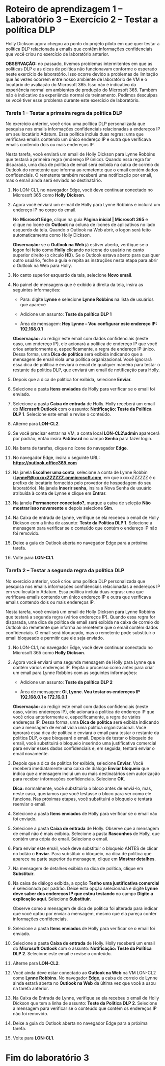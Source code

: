 # Roteiro de aprendizagem 1 – Laboratório 3 – Exercício 2 – Testar a política DLP

Holly Dickson agora chegou ao ponto do projeto piloto em que quer testar a política DLP relacionada a emails que contêm informações confidenciais que você criou no exercício de laboratório anterior. 

**OBSERVAÇÃO:** no passado, tivemos problemas intermitentes em que as políticas DLP e as dicas de política não funcionavam conforme o esperado neste exercício de laboratório. Isso ocorre devido a problemas de limitação que às vezes ocorrem entre nosso ambiente de laboratório de VM e o locatário de avaliação do Microsoft 365. Isso não é indicativo da experiência normal em ambientes de produção do Microsoft 365. Também não é indicativo da experiência normal de treinamento. Pedimos desculpas se você tiver esse problema durante este exercício de laboratório.

### Tarefa 1 – Testar a primeira regra da política DLP

No exercício anterior, você criou uma política DLP personalizada que pesquisa nos emails informações confidenciais relacionadas a endereços IP em seu locatário Adatum. Essa política incluía duas regras: uma que verificava emails contendo um único endereço IP e outra que verificava emails contendo dois ou mais endereços IP. 

Nesta tarefa, você enviará um email de Holly Dickson para Lynne Robbins que testará a primeira regra (endereço IP único). Quando essa regra for disparada, uma dica de política de email será exibida na caixa de correio do Outlook do remetente que informa ao remetente que o email contém dados confidenciais. O remetente também receberá uma notificação por email, mas o email ainda será enviado ao destinatário.

1. No LON-CL1, no navegador Edge, você deve continuar conectado no Microsoft 365 como **Holly Dickson**. 

2. Agora você enviará um e-mail de Holly para Lynne Robbins e incluirá um endereço IP no corpo do email. <br/>

    No **Microsoft Edge**, clique na guia **Página inicial | Microsoft 365** e clique no ícone do **Outlook** na coluna de ícones de aplicativos no lado esquerdo da tela. Quando o Outlook na Web abrir, o logon será feito automaticamente como Holly Dickson.  <br/>

    **Observação:** se o **Outlook na Web** já estiver aberto, verifique se o logon foi feito como **Holly** clicando no ícone do usuário no canto superior direito (o círculo **HD**). Se o Outlook estava aberto para qualquer outro usuário, feche a guia e repita as instruções nesta etapa para abrir o Outlook na Web para Holly.

3. No canto superior esquerdo da tela, selecione **Novo email**. 

4. No painel de mensagens que é exibido à direita da tela, insira as seguintes informações:

    - Para: digite **Lynne** e selecione **Lynne Robbins** na lista de usuários que aparece

    - Adicione um assunto: **Teste da política DLP 1**

    - Área de mensagem: **Hey Lynne – Vou configurar este endereço IP: 192.168.0.1**

    **Observação:** ao redigir este email com dados confidenciais (neste caso, um endereço IP), ele acionará a política de endereço IP que você criou anteriormente e, especificamente, a regra de endereço IP único. Dessa forma, uma **Dica de política** será exibida indicando que a mensagem de email viola uma política organizacional. Você ignorará essa dica de política e enviará o email de qualquer maneira para testar o restante da política DLP, que enviará um email de notificação para Holly.

5. Depois que a dica de política for exibida, selecione **Enviar.**

6. Selecione a pasta **Itens enviados** de Holly para verificar se o email foi enviado.

7. Selecione a pasta **Caixa de entrada** de Holly. Holly receberá um email do **Microsoft Outlook** com o assunto: **Notificação: Teste da Política DLP 1**. Selecione este email e revise o conteúdo. 

8. Alterne para **LON-CL2**. 

9. Se você precisar entrar na VM, a conta local **LON-CL2\admin** aparecerá por padrão, então insira **Pa55w.rd** no campo **Senha** para fazer login. 

10. Na barra de tarefas, clique no ícone do navegador **Edge**.

11. No navegador Edge, insira o seguinte URL: **https://outlook.office365.com**

12. Na janela **Escolher uma conta**, selecione a conta de Lynne Robbin (**LynneR@xxxxxZZZZZZ.onmicrosoft.com**, em que xxxxxZZZZZZ é o prefixo de locatário fornecido pelo provedor de hospedagem do seu laboratório). Na janela **Inserir senha**, insira a Nova Senha de usuário atribuída à conta de Lynne e clique em **Entrar**. 

13. Na janela **Permanecer conectado?**, marque a caixa de seleção **Não mostrar isso novamente** e depois selecione **Sim**.

14. Na Caixa de entrada de Lynne, verifique se ela recebeu o email de Holly Dickson com a linha de assunto: **Teste da Política DLP 1**. Selecione a mensagem para verificar se o conteúdo que contém o endereço IP não foi removido. 

15. Deixe a guia do Outlook aberta no navegador Edge para a próxima tarefa.

16. Volte para **LON-CL1**.

    
### Tarefa 2 – Testar a segunda regra da política DLP

No exercício anterior, você criou uma política DLP personalizada que pesquisa nos emails informações confidenciais relacionadas a endereços IP em seu locatário Adatum. Essa política incluía duas regras: uma que verificava emails contendo um único endereço IP e outra que verificava emails contendo dois ou mais endereços IP. 
    
Nesta tarefa, você enviará um email de Holly Dickson para Lynne Robbins que testará a segunda regra (vários endereços IP). Quando essa regra for disparada, uma dica de política de email será exibida na caixa de correio do Outlook do remetente que informa ao remetente que o email contém dados confidenciais. O email será bloqueado, mas o remetente pode substituir o email bloqueado e permitir que ele seja enviado.  

1. No LON-CL1, no navegador Edge, você deve continuar conectado no Microsoft 365 como **Holly Dickson**. 
    
2. Agora você enviará uma segunda mensagem de Holly para Lynne que contém vários endereços IP. Repita o processo como antes para criar um email para Lynne Robbins com as seguintes informações: 

    - Adicione um assunto: **Teste da política DLP 2**

    - Área de mensagem: **Oi, Lynne. Vou testar os endereços IP 192.168.0.1 e 172.16.0.1**

    **Observação:** ao redigir este email com dados confidenciais (neste caso, vários endereços IP), ele acionará a política de endereço IP que você criou anteriormente e, especificamente, a regra de vários endereços IP. Dessa forma, uma **Dica de política** será exibida indicando que a mensagem de email viola uma política organizacional. Você ignorará essa dica de política e enviará o email para testar o restante da política DLP, o que bloqueará o email. Depois de testar o bloqueio de email, você substituirá o bloqueio inserindo uma justificativa comercial para enviar esses dados confidenciais e, em seguida, tentará enviar o email novamente.

3. Depois que a dica de política for exibida, selecione **Enviar**. Você receberá imediatamente uma caixa de diálogo **Enviar bloqueio** que indica que a mensagem inclui um ou mais destinatários sem autorização para receber informações confidenciais. Selecione **OK**. <br/>

    **Dica:** normalmente, você substituiria o bloco antes de enviá-lo, mas, neste caso, queríamos que você testasse o bloco para ver como ele funciona. Nas próximas etapas, você substituirá o bloqueio e tentará reenviar o email.

4. Selecione a pasta **Itens enviados** de Holly para verificar se o email não foi enviado.

5. Selecione a pasta **Caixa de entrada** de Holly. Observe que a mensagem de email não é mais exibida. Selecione a pasta **Rascunhos** de Holly, que contém uma cópia do email. Selecione o email.

6. Para enviar este email, você deve substituir o bloqueio ANTES de clicar no botão o **Enviar**. Para substituir o bloqueio, na dica de política que aparece na parte superior da mensagem, clique em **Mostrar detalhes**.

7. Na mensagem de detalhes exibida na dica de política, clique em **Substituir**.

8. Na caixa de diálogo exibida, a opção **Tenho uma justificativa comercial** é selecionada por padrão. Deixe esta opção selecionada e digite **Lynne deve saber dos endereços IP que estou testando** no campo **Digite a explicação aqui**. Selecione **Substituir**. <br/>

    Observe como a mensagem de dica de política foi alterada para indicar que você optou por enviar a mensagem, mesmo que ela pareça conter informações confidenciais.

9. Selecione a pasta **Itens enviados** de Holly para verificar se o email foi enviado.

10. Selecione a pasta **Caixa de entrada** de Holly. Holly receberá um email do **Microsoft Outlook** com o assunto: **Notificação: Teste da Política DLP 2**. Selecione este email e revise o conteúdo.
    
11. Alterne para **LON-CL2**. 

12. Você ainda deve estar conectado ao **Outlook na Web** na VM LON-CL2 como **Lynne Robbins**. No navegador **Edge**, a caixa de correio de Lynne ainda estará aberta no **Outlook na Web** da última vez que você a usou na tarefa anterior.

13. Na Caixa de Entrada de Lynne, verifique se ela recebeu o email de Holly Dickson que tem a linha de assunto: **Teste da Política DLP 2**. Selecione a mensagem para verificar se o conteúdo que contém os endereços IP não foi removido. 

14. Deixe a guia do Outlook aberta no navegador Edge para a próxima tarefa.

15. Volte para **LON-CL1**.

    
# Fim do laboratório 3
